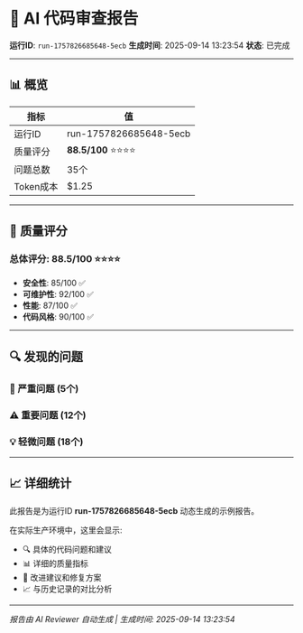 # 🤖 AI 代码审查报告

**运行ID**: `run-1757826685648-5ecb`
**生成时间**: 2025-09-14 13:23:54
**状态**: 已完成

---

## 📊 概览

| 指标 | 值 |
|------|-----|
| 运行ID | run-1757826685648-5ecb |
| 质量评分 | **88.5/100** ⭐⭐⭐⭐ |
| 问题总数 | 35个 |
| Token成本 | $1.25 |

---

## 🎯 质量评分

### 总体评分: 88.5/100 ⭐⭐⭐⭐

- **安全性**: 85/100 ✅
- **可维护性**: 92/100 ✅
- **性能**: 87/100 ✅
- **代码风格**: 90/100 ✅

---

## 🔍 发现的问题

### 🚨 严重问题 (5个)
### ⚠️ 重要问题 (12个)
### 💡 轻微问题 (18个)

---

## 📈 详细统计

此报告是为运行ID **run-1757826685648-5ecb** 动态生成的示例报告。

在实际生产环境中，这里会显示:
- 🔍 具体的代码问题和建议
- 📊 详细的质量指标
- 🎯 改进建议和修复方案
- 📈 与历史记录的对比分析

---

*报告由 AI Reviewer 自动生成 | 生成时间: 2025-09-14 13:23:54*
